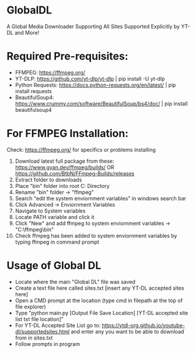 # GlobalDL
A Global Media Downloader Supporting All Sites Supported Explicitly by YT-DL and More!

# Required Pre-requisites:
- FFMPEG: https://ffmpeg.org/
- YT-DLP: https://github.com/yt-dlp/yt-dlp | pip install -U yt-dlp
- Python Requests: https://docs.python-requests.org/en/latest/ | pip install requests
- BeautifulSoup4: https://www.crummy.com/software/BeautifulSoup/bs4/doc/ | pip install beautifulsoup4

# For FFMPEG Installation:
Check: https://ffmpeg.org/ for specifics or problems installing
1. Download latest full package from these: https://www.gyan.dev/ffmpeg/builds/ OR https://github.com/BtbN/FFmpeg-Builds/releases
2. Extract folder to downloads
3. Place "bin" folder into root C: Directory
4. Rename "bin" folder -> "ffmpeg"
5. Search "edit the system enviornment variables" in windows search bar
6. Click Advanced -> Enviornment Variables
7. Navigate to System variables
8. Locate PATH variable and click it
9. Click "New" and add ffmpeg to system enviornment variables -> "C:\ffmpeg\bin"
10. Check ffmpeg has been added to system enviornment variables by typing ffmpeg in command prompt

# Usage of Global DL
- Locate where the main "Global DL" file was saved
- Create a text file here called sites.txt [insert any YT-DL accepted sites here]
- Open a CMD prompt at the location (type cmd in filepath at the top of file explorer)
- Type "python main.py [Output File Save Location] [YT-DL accepted site list txt file location]"
- For YT-DL Accepted Site List go to: https://ytdl-org.github.io/youtube-dl/supportedsites.html and enter any you want to be able to download from in sites.txt
- Follow prompts in program
